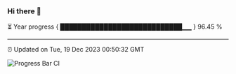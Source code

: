 ### Hi there 👋

⏳ Year progress { ████████████████████████████▁▁ } 96.45 %

---

⏰ Updated on Tue, 19 Dec 2023 00:50:32 GMT

![Progress Bar CI](https://github.com/liununu/liununu/workflows/Progress%20Bar%20CI/badge.svg)
